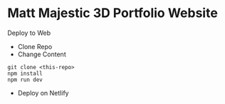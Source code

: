 # Matt Majestic 3D Portfolio Website

Deploy to Web
- Clone Repo
- Change Content

```
git clone <this-repo>
npm install
npm run dev
```

- Deploy on Netlify
